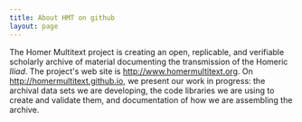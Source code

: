 ```yaml
---
title: About HMT on github
layout: page
---
```


The Homer Multitext project is creating an open, replicable, and verifiable scholarly archive of material documenting the transmission of the Homeric *Iliad*.  The project's web site is <http://www.homermultitext.org>.  On <http://homermultitext.github.io>, we present our work in progress:  the archival data sets we are developing, the code libraries we are using to create and validate them, and documentation of how we are assembling the archive.
